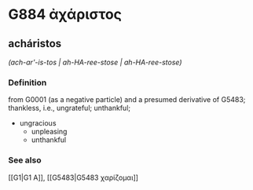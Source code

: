 # G884 ἀχάριστος

## acháristos

_(ach-ar'-is-tos | ah-HA-ree-stose | ah-HA-ree-stose)_

### Definition

from G0001 (as a negative particle) and a presumed derivative of G5483; thankless, i.e., ungrateful; unthankful; 

- ungracious
  - unpleasing
  - unthankful

### See also

[[G1|G1 Α]], [[G5483|G5483 χαρίζομαι]]
